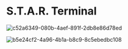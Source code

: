 # S.T.A.R. Terminal

![c52a6349-080b-4aef-891f-2db8e86d78ed](https://github.com/RobzLegz/space-apps-2023/assets/62758448/59414167-3915-4511-8fc3-263729d524b0)


![b5e24cf2-4a96-4b1a-b8c9-8c5ebedbc108](https://github.com/RobzLegz/space-apps-2023/assets/62758448/c7000d24-f1f9-4a6d-91eb-01d61e8a9f90)

